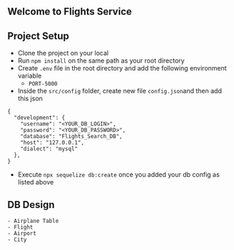 ## Welcome to Flights Service

## Project Setup
- Clone the project on your local
- Run `npm install` on the same path as your root directory
- Create `.env` file in the root directory and add the following environment variable
    - `PORT-5000`
- Inside the `src/config` folder, create new file `config.json`and then add this json

```
{
  "development": {
    "username": "<YOUR_DB_LOGIN>",
    "password": "<YOUR_DB_PASSWORD>",
    "database": "Flights_Search_DB",
    "host": "127.0.0.1",
    "dialect": "mysql"
  },
}

```
- Execute `npx sequelize db:create` once you added your db config as listed above

## DB Design
    - Airplane Table
    - Flight
    - Airport
    - City
